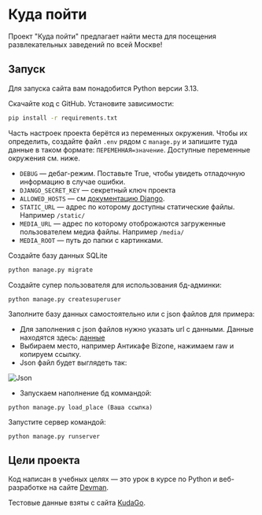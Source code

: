 # Куда пойти

Проект "Куда пойти" предлагает найти места для посещения развлекательных заведений по всей Москве!

## Запуск

Для запуска сайта вам понадобится Python версии 3.13.

Скачайте код с GitHub. Установите зависимости:

```sh
pip install -r requirements.txt
```

Часть настроек проекта берётся из переменных окружения. Чтобы их определить, создайте файл `.env` рядом с `manage.py` и запишите туда данные в таком формате: `ПЕРЕМЕННАЯ=значение`. Доступные переменные окружения см. ниже.

- `DEBUG` — дебаг-режим. Поставьте True, чтобы увидеть отладочную информацию в случае ошибки.
- `DJANGO_SECRET_KEY` — секретный ключ проекта
- `ALLOWED_HOSTS` — см [документацию Django](https://docs.djangoproject.com/en/3.1/ref/settings/#allowed-hosts).
- `STATIC_URL` — адрес по которому доступны статические файлы. Например `/static/`
- `MEDIA_URL` — адрес по которому отоброжаются загруженные пользователем медиа файлы. Например `/media/`
- `MEDIA_ROOT` — путь до папки с картинками.

Создайте базу данных SQLite

```sh
python manage.py migrate
```

Создайте супер пользователя для использования бд-админки:

```
python manage.py createsuperuser
```

Заполните базу данных самостоятельно или с json файлов для примера:

- Для заполнения с json файлов нужно указать url с данными. Данные находятся здесь: [данные](https://github.com/devmanorg/where-to-go-places/tree/master/places)
- Выбираем место, например Антикафе Bizone, нажимаем raw и копируем ссылку.
- Json файл будет выглядеть так:

![Json](https://cdn.picloud.cc/0cc4574c7fcf2133ceb48788315afb04.png)

- Запускаем наполнение бд коммандой:

```
python manage.py load_place (Ваша ссылка)
```

Запустите сервер командой:

```
python manage.py runserver
```

## Цели проекта

Код написан в учебных целях — это урок в курсе по Python и веб-разработке на сайте [Devman](https://dvmn.org).

Тестовые данные взяты с сайта [KudaGo](https://kudago.com).


